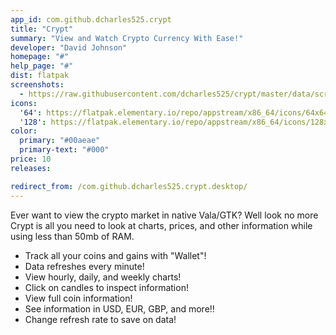 ```yaml
---
app_id: com.github.dcharles525.crypt
title: "Crypt"
summary: "View and Watch Crypto Currency With Ease!"
developer: "David Johnson"
homepage: "#"
help_page: "#"
dist: flatpak
screenshots:
  - https://raw.githubusercontent.com/dcharles525/crypt/master/data/screenshot.png
icons:
  '64': https://flatpak.elementary.io/repo/appstream/x86_64/icons/64x64/com.github.dcharles525.crypt.png
  '128': https://flatpak.elementary.io/repo/appstream/x86_64/icons/128x128/com.github.dcharles525.crypt.png
color:
  primary: "#00aeae"
  primary-text: "#000"
price: 10
releases:

redirect_from: /com.github.dcharles525.crypt.desktop/
---
```


<p>Ever want to view the crypto market in native Vala/GTK? Well look no more Crypt is all you need to look at charts, prices, and other information while using less than 50mb of RAM.</p>
<ul>
<li>Track all your coins and gains with "Wallet"!</li>
<li>Data refreshes every minute!</li>
<li>View hourly, daily, and weekly charts!</li>
<li>Click on candles to inspect information!</li>
<li>View full coin information!</li>
<li>See information in USD, EUR, GBP, and more!!</li>
<li>Change refresh rate to save on data!</li>
</ul>